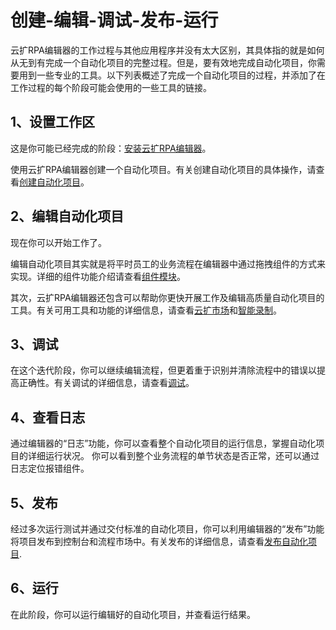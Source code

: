 # 创建-编辑-调试-发布-运行

云扩RPA编辑器的工作过程与其他应用程序并没有太大区别，其具体指的就是如何从无到有完成一个自动化项目的完整过程。但是，要有效地完成自动化项目，你需要用到一些专业的工具。以下列表概述了完成一个自动化项目的过程，并添加了在工作过程的每个阶段可能会使用的一些工具的链接。 

## 1、设置工作区

这是你可能已经完成的阶段：[安装云扩RPA编辑器](../quickStart/Installation.md?_v=v2020.4)。

使用云扩RPA编辑器创建一个自动化项目。有关创建自动化项目的具体操作，请查看[创建自动化项目](CreateProject.md?_v=v2020.4)。 

## 2、编辑自动化项目 

现在你可以开始工作了。

编辑自动化项目其实就是将平时员工的业务流程在编辑器中通过拖拽组件的方式来实现。详细的组件功能介绍请查看[组件模块](../../Activities/ComponentsIntroduction.md?_v=v2020.4)。

其次，云扩RPA编辑器还包含可以帮助你更快开展工作及编辑高质量自动化项目的工具。有关可用工具和功能的详细信息，请查看[云扩市场](../connections/internalConnection/Market.md?_v=v2020.4)和[智能录制](developProject/Recording/Recording.md?_v=v2020.4)。

<!-- ![编辑器自动化项目](https://docimages.blob.core.chinacloudapi.cn/images/Studio/workingProcess/writeProject.png) -->

## 3、调试

在这个迭代阶段，你可以继续编辑流程，但更着重于识别并清除流程中的错误以提高正确性。有关调试的详细信息，请查看[调试](./Debugging.md?_v=v2020.4)。

<!-- ![调试](https://docimages.blob.core.chinacloudapi.cn/images/Studio/workingProcess/debugProject.png) -->

## 4、查看日志

通过编辑器的“日志”功能，你可以查看整个自动化项目的运行信息，掌握自动化项目的详细运行状况。 你可以看到整个业务流程的单节状态是否正常，还可以通过日志定位报错组件。

<!-- ![查看日志](https://docimages.blob.core.chinacloudapi.cn/images/Studio/workingProcess/viewLog.png) -->

## 5、发布

经过多次运行测试并通过交付标准的自动化项目，你可以利用编辑器的“发布”功能将项目发布到控制台和流程市场中。有关发布的详细信息，请查看[发布自动化项目](PublishProject.md?_v=v2020.4).

<!-- ![发布](https://docimages.blob.core.chinacloudapi.cn/images/Studio/workingProcess/publishProject.png) -->

## 6、运行

在此阶段，你可以运行编辑好的自动化项目，并查看运行结果。

<!-- ![运行](https://docimages.blob.core.chinacloudapi.cn/images/Studio/workingProcess/runProject.png) -->